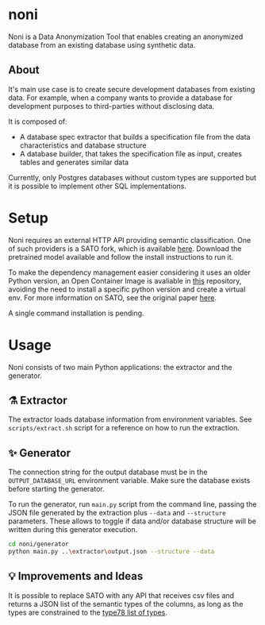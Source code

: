 # noni

Noni is a Data Anonymization Tool that enables creating an anonymized database from an existing database using synthetic data.

## About

It's main use case is to create secure development databases from existing data. For example, when a company wants to provide a database for development purposes to third-parties without disclosing data.

It is composed of:
- A database spec extractor that builds a specification file from the data characteristics and database structure
- A database builder, that takes the specification file as input, creates tables and generates similar data

Currently, only Postgres databases without custom types are supported but it is possible to implement other SQL implementations.

# Setup

Noni requires an external HTTP API providing semantic classification. One of such providers is a SATO fork, which is available [here](https://github.com/varlen/SATO). Download the pretrained model available and follow the install instructions to run it.

To make the dependency management easier considering it uses an older Python version, an Open Container Image is avaliable in [this](https://github.com/varlen/sato-env) repository, avoiding the need to install a specific python version and create a virtual env. For more information on SATO, see the original paper [here](https://arxiv.org/abs/1911.06311).

A single command installation is pending.

# Usage

Noni consists of two main Python applications: the extractor and the generator.

## ⚗️ Extractor

The extractor loads database information from environment variables. See `scripts/extract.sh` script for a reference on how to run the extraction.

## ✨ Generator

The connection string for the output database must be in the `OUTPUT_DATABASE_URL` environment variable. Make sure the database exists before starting the generator.

To run the generator, run `main.py` script from the command line, passing the JSON file generated by the extraction plus
`--data` and `--structure` parameters.
These allows to toggle if data and/or database structure will be written during this generator execution.

```sh
cd noni/generator
python main.py ..\extractor\output.json --structure --data
```


## 💡 Improvements and Ideas

It is possible to replace SATO with any API that receives csv files and returns a JSON list of the semantic types of the columns, as long as the types are constrained to the [type78 list of types](https://raw.githubusercontent.com/varlen/sato/master/configs/types.json).

